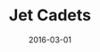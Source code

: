 ---
layout: default
modal-id: 6
date: 2016-03-01
title: Jet Cadets
img: jet-cadets-thumb.png
alt: image-alt
project-date: March 2016
download: <a href="https://dlask.itch.io/jet-cadets" target="_blank">itch.io Build</a>
source: Not Available
description: Jet Cadets is a 2-player jetpack-fireman water-blasting game! Fill up the jug at the bottom of the screen to maximum capacity. The player who has the most liquid in the jug by the time it fills wins! A Gamepad is required. Use the left analog-stick to use your jetpack, and use the right analog-stick to use your water-blaster. I worked on programming the Input/Physics Controller.
inspiration: Jet Cadets was made for Train Jam 2016, where the theme was "Maximum Capacity." My team of five went through a lot of brainstorming before landing on this idea. The original idea had the two players connected to fire hoses, and the blast of the hoses would move the characters. We removed both of these features on the last day because it made the characters too difficult to control.
---